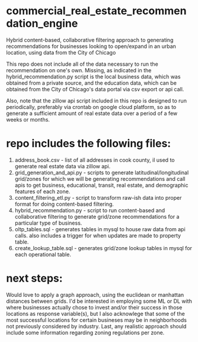 # commercial_real_estate_recommendation_engine
Hybrid content-based, collaborative filtering approach to generating recommendations for businesses looking to open/expand in an urban location, using data from the City of Chicago

This repo does not include all of the data necessary to run the recommendation on one's own. Missing, as indicated in the hybrid_recommendation.py script is the local business data, which was obtained from a private source, and the education data, which can be obtained from the City of Chicago's data portal via csv export or api call. 

Also, note that the zillow api script included in this repo is designed to run periodically, preferably via crontab on google cloud platform, so as to generate a sufficient amount of real estate data over a period of a few weeks or months. 

# repo includes the following files:
1. address_book.csv - list of all addresses in cook county, il used to generate real estate data via zillow api.
2. grid_generation_and_api.py - scripts to generate latitudinal/longitudinal grid/zones for which we will be generating recommendations and call apis to get business, educational, transit, real estate, and demographic features of each zone.
3. content_filtering_etl.py - script to transform raw-ish data into proper format for doing content-based filtering.
4. hybrid_recommendation.py - script to run content-based and collaborative filtering to generate grid/zone recommendations for a particular type of business. 
5. oltp_tables.sql - generates tables in mysql to house raw data from api calls. also includes a trigger for when updates are made to property table.
6. create_lookup_table.sql - generates grid/zone lookup tables in mysql for each operational table.

# next steps:
Would love to apply a graph approach, using the euclidean or manhattan distances between grids. I'd be interested in employing some ML or DL with where businesses actually chose to invest and/or their success in those locations as response variable(s), but I also acknowlege that some of the most successful locations for certain busineses may be in neighborhoods not previously considered by industry. Last, any realistic approach should include some information regarding zoning regulations per zone. 

